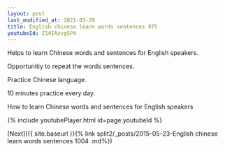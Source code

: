 ```yaml
---
layout: post
last_modified_at: 2021-03-29
title: English chinese learn words sentences 975 
youtubeId: Z14IAzvgSP4
---
```

 
 
Helps to learn Chinese words and sentences for English speakers.

Opportunitiy to repeat the words sentences. 

Practice Chinese language. 
 
10 minutes practice every day. 
 
How to learn Chinese words and sentences for English speakers 
 
{% include youtubePlayer.html id=page.youtubeId %}
 
 
[Next]({{ site.baseurl }}{% link  split2/_posts/2015-05-23-English chinese learn words sentences 1004 .md%})
 
